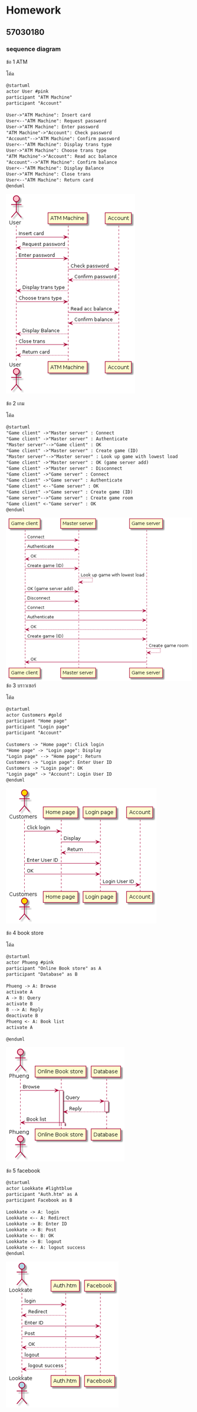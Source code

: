 # Homework
## 57030180
### sequence diagram

ข้อ 1 ATM


โค้ด
```
@startuml
actor User #pink
participant "ATM Machine"
participant "Account" 

User->"ATM Machine": Insert card
User<--"ATM Machine": Request password 
User->"ATM Machine": Enter password
"ATM Machine"->"Account": Check password
"Account"-->"ATM Machine": Confirm password
User<--"ATM Machine": Display trans type
User->"ATM Machine": Choose trans type
"ATM Machine"->"Account": Read acc balance
"Account"-->"ATM Machine": Confirm balance
User<--"ATM Machine": Display Balance
User->"ATM Machine": Close trans 
User<--"ATM Machine": Return card
@enduml

```
![](https://github.com/NAPHARAT/OOAD-WEEK10/blob/master/Homework/1.png?raw=true)

ข้อ 2 เกม

โค้ด
```
@startuml
"Game client" ->"Master server" : Connect
"Game client" ->"Master server" : Authenticate
"Master server"-->"Game client" : OK
"Game client" ->"Master server" : Create game (ID)
"Master server"-->"Master server" : Look up game with lowest load
"Game client" ->"Master server" : OK (game server add) 
"Game client" ->"Master server" : Disconnect
"Game client" ->"Game server" : Connect
"Game client" ->"Game server" : Authenticate
"Game client" <--"Game server" : OK
"Game client" ->"Game server" : Create game (ID)
"Game server"-->"Game server" : Create game room
"Game client" <-"Game server" : OK
@enduml

```
![](https://github.com/NAPHARAT/OOAD-WEEK10/blob/master/Homework/2.png?raw=true)
ข้อ 3 บราวเซอร์


โค้ด
```
@startuml
actor Customers #gold
participant "Home page" 
participant "Login page" 
participant "Account" 

Customers -> "Home page": Click login
"Home page" -> "Login page": Display
"Login page" --> "Home page": Return
Customers -> "Login page": Enter User ID
Customers -> "Login page": OK
"Login page" -> "Account": Login User ID
@enduml
```
![](https://github.com/NAPHARAT/OOAD-WEEK10/blob/master/Homework/3.png?raw=true)

ข้อ 4 book store

โค้ด

```
@startuml
actor Phueng #pink
participant "Online Book store" as A
participant "Database" as B

Phueng -> A: Browse
activate A
A -> B: Query
activate B
B --> A: Reply
deactivate B
Phueng <- A: Book list
activate A

@enduml
```
![](https://github.com/NAPHARAT/OOAD-WEEK10/blob/master/Homework/4.png?raw=true)

ข้อ 5 facebook

```
@startuml
actor Lookkate #lightblue
participant "Auth.htm" as A
participant Facebook as B

Lookkate -> A: login
Lookkate <-- A: Redirect
Lookkate -> B: Enter ID
Lookkate -> B: Post
Lookkate <-- B: OK
Lookkate -> B: logout
Lookkate <-- A: logout success
@enduml
```
![](https://github.com/NAPHARAT/OOAD-WEEK10/blob/master/Homework/5.png?raw=true)
